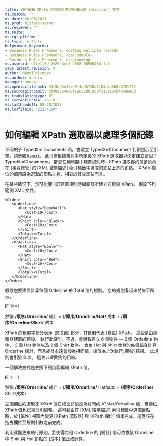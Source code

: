 ```yaml
---
title: 如何編輯 XPath 選取器以處理多個記錄 |Microsoft 文件
ms.custom: ''
ms.date: 06/08/2017
ms.prod: biztalk-server
ms.reviewer: ''
ms.suite: ''
ms.tgt_pltfrm: ''
ms.topic: article
helpviewer_keywords:
- Business Rules Framework, editing multiple records
- Business Rules Framework, code samples
- Business Rules Framework, programming
ms.assetid: ef7e1f8d-2e29-4cef-b558-0090648bffc0
caps.latest.revision: 8
author: MandiOhlinger
ms.author: mandia
manager: anneta
ms.openlocfilehash: 34c9b45e3fce9f4ad5730d7f03d2a568b3701742
ms.sourcegitcommit: cb908c540d8f1a692d01dc8f313e16cb4b4e696d
ms.translationtype: MT
ms.contentlocale: zh-TW
ms.lasthandoff: 09/20/2017
ms.locfileid: "22254158"
---
```

# <a name="how-to-edit-xpath-selector-to-process-multiple-records"></a>如何編輯 XPath 選取器以處理多個記錄
不同的子 TypedXmlDocuments 時，會建立 TypedXmlDocument 判斷提示至引擎。請參閱[Assert](../core/assert.md)。 此引擎根據規則中所定義的 XPath 選取器以決定建立哪個子 TypedXmlDocuments。 當您在編輯器中建置規則時，XPath 選取器的值預設為在 [事實總管] 的 [XML 結構描述] 索引標籤中選取的節點上方的節點。 XPath 欄位的值預設為選取的節點本身，相對於其父節點而言。  
  
 在某些情況下，您可能要自訂建置規則時編輯器所建立的預設 XPath。 假設下列範例 XML 文件。  
  
```  
<Order>  
   <Orderline>  
      <Hat style="Baseball">                        
         <Cost>10</Cost>  
      </Hat>  
      <Shirt color="Black">  
         <Cost>20</Cost>  
      </Shirt>  
      <Total></Total>  
   </Orderline>  
   <Orderline>  
      <Hat style="Bowler">                        
         <Cost>20</Cost>  
      </Hat>  
      <Shirt color="Red">  
         <Cost>20</Cost>  
      </Shirt>  
      <Total></Total>  
   </Orderline>  
</Order>  
```  
  
 假設您要建置計算每個 Orderline 的 Total 值的規則。 您的規則看起來將如下所示。  
  
 IF 1==1  
  
 然後 **/順序/Orderline/** 總計 = (**/順序/Orderline/Hat/** 成本 + **/順序/Orderline/Shirt/** 成本)  
  
 XPath 的粗體字部分表示 [選取器] 部分，其餘則代表 [欄位] XPath。 這些是由編輯器建置的預設。 執行此原則，不過，會導致建立 6 個物件 — 2 個 Orderline 物件、 2 個 Hat 物件以及 2 個 Shirt 物件。 會為 Hat 與 Shirt 物件的每個組合計算 Orderline 總計，而且總計永遠會設為相同值，該值為上次執行規則的結果。 此規則會引發 8 次。 這並非此實例的目的。  
  
 一個解決方式是依照下列內容編輯 XPath 值。  
  
 IF 1==1  
  
 然後 **/順序/Orderline/** 總計 = (**/順序/Orderline/** Hat/成本 + **/順序/Orderline/** Shirt/成本)  
  
 三個欄位的選取器 XPath 值已經全部設定為相同的 /Order/Orderline 值，而欄位 XPath 值也已經分別編輯。 這可藉由在 [XML 結構描述] 索引標籤中選取節點時，於 [屬性] 視窗內變更 [XPath 選取器] 與 [XPath 欄位] 值來完成。這應該在拖曳欄位至規則引數之前完成。  
  
 利用此變更來執行原則，將使得每個 Orderline 的 [總計] 值可依據該 Orderline 中 Shirt 與 Hat 節點的 [成本] 值正確計算。